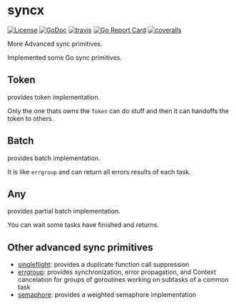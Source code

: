 # syncx

[![License](https://img.shields.io/:license-apache%202-blue.svg)](https://opensource.org/licenses/Apache-2.0) [![GoDoc](https://godoc.org/github.com/smallnest/syncx?status.png)](http://godoc.org/github.com/smallnest/syncx)  [![travis](https://travis-ci.org/smallnest/syncx.svg?branch=master)](https://travis-ci.org/smallnest/syncx) [![Go Report Card](https://goreportcard.com/badge/github.com/smallnest/syncx)](https://goreportcard.com/report/github.com/smallnest/syncx) [![coveralls](https://coveralls.io/repos/smallnest/syncx/badge.svg?branch=master&service=github)](https://coveralls.io/github/smallnest/syncx?branch=master) 


More Advanced sync primitives.

Implemented some Go sync primitives.


## Token

provides token implementation.

Only the one thats owns the `Token` can do stuff and then it can handoffs the token to others.


## Batch

provides batch implementation.

It is like `errgroup` and can return all errors results of each task.

## Any

provides partial batch implementation.

You can wait some tasks have finished and returns.

## Other advanced sync primitives

- [singleflight](https://github.com/golang/sync/tree/master/singleflight): provides a duplicate function call suppression
- [errgroup](https://github.com/golang/sync/blob/master/errgroup/errgroup.go): provides synchronization, error propagation, and Context cancelation for groups of goroutines working on subtasks of a common task
- [semaphore](https://github.com/golang/sync/tree/master/semaphore): provides a weighted semaphore implementation